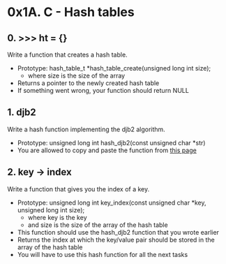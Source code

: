 # 0x1A. C - Hash tables

## 0. >>> ht = {}

Write a function that creates a hash table.

* Prototype: hash_table_t *hash_table_create(unsigned long int size);
  * where size is the size of the array
* Returns a pointer to the newly created hash table
* If something went wrong, your function should return NULL

## 1. djb2

Write a hash function implementing the djb2 algorithm.

* Prototype: unsigned long int hash_djb2(const unsigned char *str)
* You are allowed to copy and paste the function from <a href="https://gist.github.com/papamuziko/7bb52dfbb859fdffc4bd0f95b76f71e8">this page</a>

## 2. key -> index

Write a function that gives you the index of a key.

* Prototype: unsigned long int key_index(const unsigned char *key, unsigned long int size);
  * where key is the key
  * and size is the size of the array of the hash table
* This function should use the hash_djb2 function that you wrote earlier
* Returns the index at which the key/value pair should be stored in the array of the hash table
* You will have to use this hash function for all the next tasks
